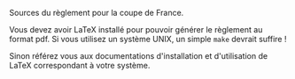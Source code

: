 Sources du règlement pour la coupe de France.

Vous devez avoir LaTeX installé pour pouvoir générer le règlement au format pdf.
Si vous utilisez un système UNIX, un simple `make` devrait suffire !

Sinon référez vous aux documentations d'installation et d'utilisation de LaTeX correspondant à votre système.
